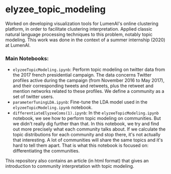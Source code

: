 # elyzee_topic_modeling

Worked on developing visualization tools for LumenAI's online clustering platform, in order to facilitate clustering interpretation. Applied classic natural language processing techniques to this problem, notably topic modeling. This work was done in the context of a summer internship (2020) at LumenAI.

### Main Notebooks:
  - `elyzeeTopicModeling.ipynb`: Perform topic modeling on twitter data from the 2017 french presidential campaign. The data concerns Twitter profiles active during the campaign (from November 2016 to May 2017), and their corresponding tweets and retweets, plus the retweet and mention networks related to these profiles. We define a community as a set of twitter users. 
  - `parameterTuningLDA.ipynb`: Fine-tune the LDA model used in the `elyzeeTopicModeling.ipynb` notebook.
  - `differentiateElyzeeComs(1).ipynb`: In the `elyzeeTopicModeling.ipynb` notebook, we see how to perform topic modeling on communities. But we didn't really dig further than that. In this notebook, we try and find out more precisely what each community talks about. If we calculate the topic distributions for each community and stop there, it's not actually that interesting. A lot of communities will share the same topics and it's hard to tell them apart. That is what this notebook is focused on: differentiating the communities.


This repository also contains an article (in html format) that gives an introduction to community interpretation with topic modeling.
